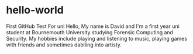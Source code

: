 # hello-world
First GitHub Test For uni
Hello, My name is David and I'm a first year uni student at Bournemouth University studying Forensic Computing and Security. My hobbies include playing and listening to music, playing games with friends and sometimes dablling into artisty.
